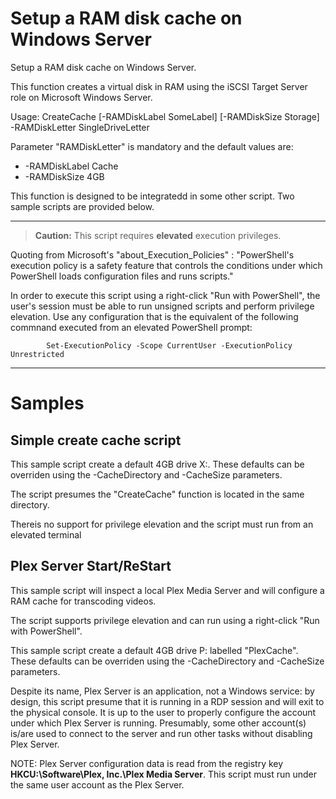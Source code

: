 # Setup a RAM disk cache on Windows Server
 Setup a RAM disk cache on Windows Server.
 
This function creates a virtual disk in RAM using the iSCSI Target Server role on Microsoft Windows Server.

Usage:
 	CreateCache [-RAMDiskLabel SomeLabel] [-RAMDiskSize Storage] -RAMDiskLetter SingleDriveLetter

Parameter "RAMDiskLetter" is mandatory and the default values are:
-	-RAMDiskLabel Cache
-	-RAMDiskSize 4GB

This function is designed to be integratedd in some other script. Two sample scripts are provided below.

------
>**Caution:**	This script requires **elevated** execution privileges.

Quoting from Microsoft's "about_Execution_Policies" : "PowerShell's
execution policy is a safety feature that controls the conditions
under which PowerShell loads configuration files and runs scripts."

In order to execute this script using a right-click "Run with PowerShell",
the user's session must be able to run unsigned scripts and perform
privilege elevation. Use any configuration that is the equivalent of the
following commnand executed from an elevated PowerShell prompt:

			Set-ExecutionPolicy -Scope CurrentUser -ExecutionPolicy Unrestricted
------
# Samples

## Simple create cache script

This sample script create a default 4GB drive X:. These defaults can be overriden using the -CacheDirectory and -CacheSize parameters.

The script presumes the "CreateCache" function is located in the same directory.

Thereis no support for privilege elevation and the script must run from an elevated terminal

## Plex Server Start/ReStart

This sample script will inspect a local Plex Media Server and will configure a RAM cache for transcoding videos.

The script supports privilege elevation and can run using a right-click "Run with PowerShell".

This sample script create a default 4GB drive P: labelled "PlexCache". These defaults can be overriden using the -CacheDirectory and -CacheSize parameters.

Despite its name, Plex Server is an application, not a Windows service: by design, this script presume that it is running in a RDP session and will exit to the physical console. It is up to the user to properly configure the account under which Plex Server is running. Presumably, some other account(s) is/are used to connect to the server and run other tasks without disabling Plex Server.

NOTE: Plex Server configuration data is read from the registry key **HKCU:\Software\Plex, Inc.\Plex Media Server**. This script must run under the same user account as the Plex Server.




